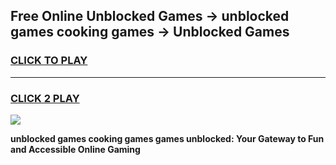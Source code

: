 
## Free Online Unblocked Games → unblocked games cooking games → Unblocked Games
<h3>
<a href="https://premium.freeplayer.one?title=unblocked_games_cooking_games&ref=21F">CLICK TO PLAY</a></h3>
<hr>

<h3>
<a href="https://premium.freeplayer.one?title=unblocked_games_cooking_games&ref=21F">CLICK 2 PLAY</a>
  
</h3>

<a href="https://premium.freeplayer.one?title=unblocked_games_cooking_games&ref=21F/"><img src="https://clearcache.store/games.png"></a>


**unblocked games cooking games games unblocked: Your Gateway to Fun and Accessible Online Gaming**
